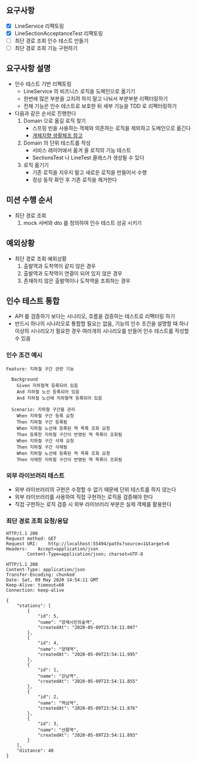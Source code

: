 ## 요구사항

* [x] LineService 리팩토링
* [x] LineSectionAcceptanceTest 리팩토링
* [ ] 최단 경로 조회 인수 테스트 만들기
* [ ] 최단 경로 조회 기능 구현하기

## 요구사항 설명

* 인수 테스트 기반 리펙토링
    * LineService 의 비즈니스 로직을 도메인으로 옮기기
    * 한번에 많은 부분을 고치려 하지 말고 나눠서 부분부분 리팩터링하기
    * 전체 기능은 인수 테스트로 보호한 뒤 세부 기능을 TDD 로 리팩터링하기
* 다음과 같은 순서로 진행한다
    1. Domain 으로 옮길 로직 찾기
       * 스프링 빈을 사용하는 객체와 의존하는 로직을 제외하고 도메인으로 옮긴다
       * [개체지향 생활체조 참고](https://developerfarm.wordpress.com/2012/02/03/object_calisthenics_summary/)
    2. Domain 의 단위 테스트를 작성
       * 서비스 레이어에서 옮겨 올 로직의 기능 테스트
       * SectionsTest 나 LineTest 클래스가 생성될 수 있다
    3. 로직 옮기기
       * 기존 로직을 지우지 말고 새로운 로직을 만들어서 수행
       * 정상 동작 확인 후 기존 로직을 제거한다

## 미션 수행 순서

* 최단 경로 조회
    1. mock 서버와 dto 를 정의하여 인수 테스트 성공 시키기

## 예외상황

* 최단 경로 조회 예외상황
    1. 출발역과 도착역이 같지 않은 경우
    2. 출발역과 도착역이 연결이 되어 있지 않은 경우
    3. 존재하지 않은 출발역이나 도착역을 조회하는 경우

## 인수 테스트 통합

* API 를 검증하기 보다는 시나리오, 흐름을 검증하는 테스트로 리팩터링 하기
* 반드시 하나의 시나리오로 통합할 필요는 없음, 기능의 인수 조건을 설명할 때 하나 이상의 시나리오가 필요한 경우 여러개의 시나리오를 만들어 인수 테스트를 작성할 수 있음

### 인수 조건 예시

```
Feature: 지하철 구간 관련 기능

  Background 
    Given 지하철역 등록되어 있음
    And 지하철 노선 등록되어 있음
    And 지하철 노선에 지하철역 등록되어 있음

  Scenario: 지하철 구간을 관리
    When 지하철 구간 등록 요청
    Then 지하철 구간 등록됨
    When 지하철 노선에 등록된 역 목록 조회 요청
    Then 등록한 지하철 구간이 반영된 역 목록이 조회됨
    When 지하철 구간 삭제 요청
    Then 지하철 구간 삭제됨
    When 지하철 노선에 등록된 역 목록 조회 요청
    Then 삭제한 지하철 구간이 반영된 역 목록이 조회됨
```

### 외부 라이브러리 테스트

* 외부 라이브러리의 구현은 수정할 수 없기 때문에 단위 테스트를 하지 않는다
* 외부 라이브러리를 사용하여 직접 구현하는 로직을 검증해야 한다
* 직접 구현하는 로직 검증 시 외부 라이브러리 부분은 실제 객체를 활용한다

### 최단 경로 조회 요청/응답

```http request
HTTP/1.1 200 
Request method:	GET
Request URI:	http://localhost:55494/paths?source=1&target=6
Headers: 	Accept=application/json
		Content-Type=application/json; charset=UTF-8
```

```http response
HTTP/1.1 200 
Content-Type: application/json
Transfer-Encoding: chunked
Date: Sat, 09 May 2020 14:54:11 GMT
Keep-Alive: timeout=60
Connection: keep-alive

{
    "stations": [
        {
            "id": 5,
            "name": "양재시민의숲역",
            "createdAt": "2020-05-09T23:54:12.007"
        },
        {
            "id": 4,
            "name": "양재역",
            "createdAt": "2020-05-09T23:54:11.995"
        },
        {
            "id": 1,
            "name": "강남역",
            "createdAt": "2020-05-09T23:54:11.855"
        },
        {
            "id": 2,
            "name": "역삼역",
            "createdAt": "2020-05-09T23:54:11.876"
        },
        {
            "id": 3,
            "name": "선릉역",
            "createdAt": "2020-05-09T23:54:11.893"
        }
    ],
    "distance": 40
}
```
